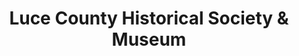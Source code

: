 ---
layout: repo
title: "Luce County Historical Society & Museum"
id: 4264
permalink: repos/4264/
---